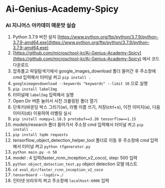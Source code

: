 # Ai-Genius-Academy-Spicy
### AI 지니어스 아카데미 매운맛 실습

1. Python 3.7.9 버전 설치 [https://www.python.org/ftp/python/3.7.9/python-3.7.9-amd64.exe](https://www.python.org/ftp/python/3.7.9/python-3.7.9-amd64.exe)
2. [https://github.com/microschool-kr/Ai-Genius-Academy-Spicy](https://github.com/microschool-kr/Ai-Genius-Academy-Spicy) 에서 코드 다운로드
3. 압축풀고 파일탐색기에서 google_images_download 폴더 들어간 후 주소창에 cmd 입력해서 터미널 켜고 `pip install .`
4. `googleimagesdownload --keywords "keywords" --limit 10` 으로 실행
5. `pip install labelImg`
6. 터미널에 `labelImg` 입력해서 실행
7. Open Dir 버튼 눌러서 사진 크롤링된 폴더 열기
8. 단축키(바운딩 박스 그리기(w), 라벨 이름 쓰기, 저장(ctrl+s), 이전 이미지(a), 다음 이미지(d)) 이용하여 라벨링 실시
9. `pip install numpy=1.18.5 protobuf==3.20 tensorflow==1.15`
10. models/research 폴더 들어가서 주소창 cmd 입력해서 터미널 켜고 `pip install .`
11. `pip install tqdm requests`
12. tensorflow_object_detection_helper_tool 폴더로 이동 후 주소창에 cmd 입력해서 터미널 켜고 `python tfgenerator.py`
13. `python main.py -n 50`
14. model : 4 입력(faster_rcnn_inception_v2_coco), step: 500 입력
15. `python object_detection_test.py` object detection 모델 테스트
16. `cd eval_dir/faster_rcnn_inception_v2_coco`
17. `tensorboard --logdir=./`
18. 인터넷 브라우저 켜고 주소창에 `localhost:6006` 입력
